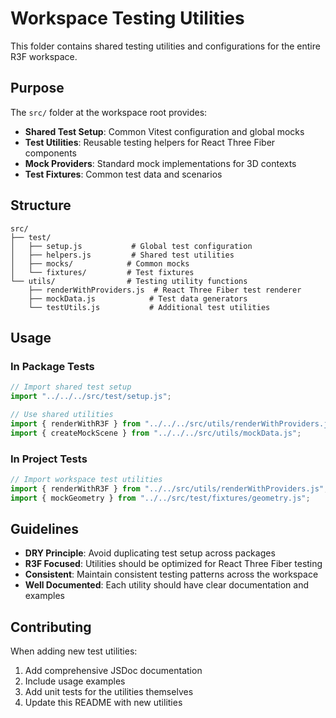 # Workspace Testing Utilities

This folder contains shared testing utilities and configurations for the entire R3F workspace.

## Purpose

The `src/` folder at the workspace root provides:

- **Shared Test Setup**: Common Vitest configuration and global mocks
- **Test Utilities**: Reusable testing helpers for React Three Fiber components
- **Mock Providers**: Standard mock implementations for 3D contexts
- **Test Fixtures**: Common test data and scenarios

## Structure

```
src/
├── test/
│   ├── setup.js           # Global test configuration
│   ├── helpers.js         # Shared test utilities
│   ├── mocks/            # Common mocks
│   └── fixtures/         # Test fixtures
└── utils/                # Testing utility functions
    ├── renderWithProviders.js  # React Three Fiber test renderer
    ├── mockData.js            # Test data generators
    └── testUtils.js           # Additional test utilities
```

## Usage

### In Package Tests

```javascript
// Import shared test setup
import "../../../src/test/setup.js";

// Use shared utilities
import { renderWithR3F } from "../../../src/utils/renderWithProviders.js";
import { createMockScene } from "../../../src/utils/mockData.js";
```

### In Project Tests

```javascript
// Import workspace test utilities
import { renderWithR3F } from "../../src/utils/renderWithProviders.js";
import { mockGeometry } from "../../src/test/fixtures/geometry.js";
```

## Guidelines

- **DRY Principle**: Avoid duplicating test setup across packages
- **R3F Focused**: Utilities should be optimized for React Three Fiber testing
- **Consistent**: Maintain consistent testing patterns across the workspace
- **Well Documented**: Each utility should have clear documentation and examples

## Contributing

When adding new test utilities:

1. Add comprehensive JSDoc documentation
2. Include usage examples
3. Add unit tests for the utilities themselves
4. Update this README with new utilities
